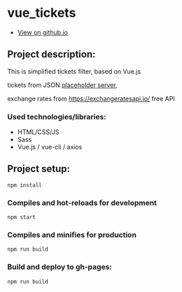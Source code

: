 # vue_tickets

 - [View on github.io](https://corobox.github.io/vue-tickets/)


## Project description:
This is simplified tickets filter, based on Vue.js

tickets from JSON [placeholder server](https://my-json-server.typicode.com/),

exchange rates from https://exchangeratesapi.io/ free API

### Used technologies/libraries:
 - HTML/CSS/JS
 - Sass
 - Vue.js / vue-cli / axios


## Project setup:
```
npm install
```

### Compiles and hot-reloads for development
```
npm start
```

### Compiles and minifies for production
```
npm run build
```
### Build and deploy to gh-pages:
```
npm run build
```

